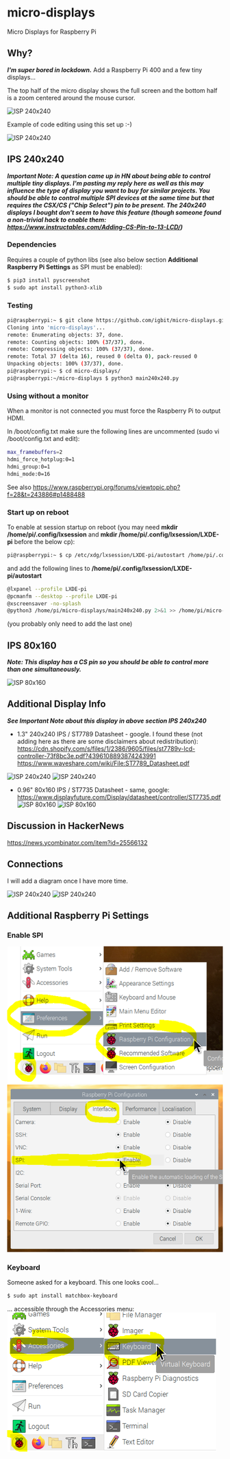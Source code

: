 # micro-displays
Micro Displays for Raspberry Pi 
## Why?
_**I'm super bored in lockdown.**_ Add a Raspberry Pi 400 and a few tiny displays...

The top half of the micro display shows the full screen and the bottom half is a zoom centered around the mouse cursor.

![ISP 240x240](./main240x240-1.png)

Example of code editing using this set up :-)

![ISP 240x240](./main240x240-2.png)

## IPS 240x240
***Important Note: A question came up in HN about being able to control multiple tiny displays. I'm pasting my reply here as well as this may influence the type of display you want to buy for similar projects. You should be able to control multiple SPI devices at the same time but that requires the CSX/CS ("Chip Select") pin to be present. The 240x240 displays I bought don't seem to have this feature (though someone found a non-trivial hack to enable them: https://www.instructables.com/Adding-CS-Pin-to-13-LCD/)***
### Dependencies

Requires a couple of python libs (see also below section **Additional Raspberry Pi Settings** as SPI must be enabled):

```bash
$ pip3 install pyscreenshot
$ sudo apt install python3-xlib
```

### Testing

```bash
pi@raspberrypi:~ $ git clone https://github.com/igbit/micro-displays.git
Cloning into 'micro-displays'...
remote: Enumerating objects: 37, done.
remote: Counting objects: 100% (37/37), done.
remote: Compressing objects: 100% (37/37), done.
remote: Total 37 (delta 16), reused 0 (delta 0), pack-reused 0
Unpacking objects: 100% (37/37), done.
pi@raspberrypi:~ $ cd micro-displays/
pi@raspberrypi:~/micro-displays $ python3 main240x240.py
```
### Using without a monitor

When a monitor is not connected you must force the Raspberry Pi to output HDMI.

In /boot/config.txt make sure the following lines are uncommented (sudo vi /boot/config.txt and edit):

```bash
max_framebuffers=2
hdmi_force_hotplug:0=1
hdmi_group:0=1
hdmi_mode:0=16 
```
See also https://www.raspberrypi.org/forums/viewtopic.php?f=28&t=243886#p1488488

### Start up on reboot

To enable at session startup on reboot (you may need **mkdir /home/pi/.config/lxsession** and **mkdir /home/pi/.config/lxsession/LXDE-pi** before the below cp):

```bash
pi@raspberrypi:~ $ cp /etc/xdg/lxsession/LXDE-pi/autostart /home/pi/.config/lxsession/LXDE-pi/
```

and add the following lines to **/home/pi/.config/lxsession/LXDE-pi/autostart**

```bash
@lxpanel --profile LXDE-pi
@pcmanfm --desktop --profile LXDE-pi
@xscreensaver -no-splash
@python3 /home/pi/micro-displays/main240x240.py 2>&1 >> /home/pi/micro-displays/stdout.log & 
```

(you probably only need to add the last one)

## IPS 80x160

***Note: This display has a CS pin so you should be able to control more than one simultaneously.***

![ISP 80x160](./main80x160-3.png)

## Additional Display Info

***See Important Note about this display in above section IPS 240x240***
* 1.3" 240x240 IPS / ST7789 Datasheet - google. I found these (not adding here as there are some disclaimers about redistribution): 
https://cdn.shopify.com/s/files/1/2386/9605/files/st7789v-lcd-controller-73f8bc3e.pdf?4396108893874243991
https://www.waveshare.com/wiki/File:ST7789_Datasheet.pdf

![ISP 240x240](./main240x240-3.png) ![ISP 240x240](./main240x240-6.png)

* 0.96" 80x160 IPS / ST7735 Datasheet - same, google: https://www.displayfuture.com/Display/datasheet/controller/ST7735.pdf
![ISP 80x160](./main80x160-1.png) ![ISP 80x160](./main80x160-4.png)


## Discussion in HackerNews

https://news.ycombinator.com/item?id=25566132

## Connections

 I will add a diagram once I have more time.
 
 ![ISP 240x240](./main240x240-4.png)
 ![ISP 240x240](./main240x240-5.png)
 
## Additional Raspberry Pi Settings
### Enable SPI
![RpiConfig](./rpi-config.png) 
![RpiSpi](./rpi-spi.png)
 
### Keyboard

Someone asked for a keyboard. This one looks cool...

```bash
$ sudo apt install matchbox-keyboard
```

... accessible through the Accessories menu:
![RpiKeyboard](./rpi-matchbox-keyboard.png)


 
 
